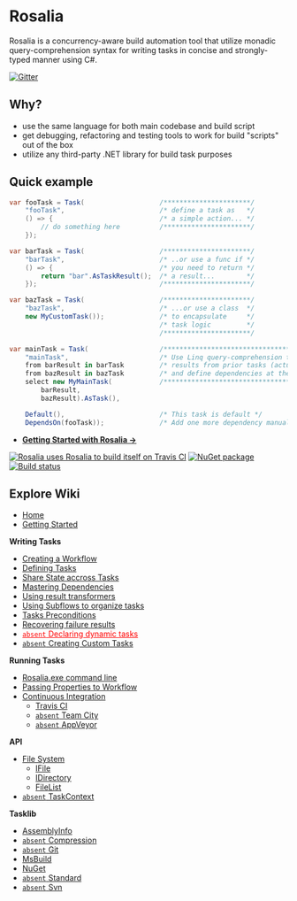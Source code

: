 # Rosalia #

Rosalia is a concurrency-aware build automation tool that utilize monadic query-comprehension syntax for writing tasks in concise and strongly-typed manner using C#.

[![Gitter](https://badges.gitter.im/Join%20Chat.svg)](https://gitter.im/rosaliafx/Rosalia?utm_source=badge&utm_medium=badge&utm_campaign=pr-badge)

## Why?

* use the same language for both main codebase and build script
* get debugging, refactoring and testing tools to work for build "scripts" out of the box
* utilize any third-party .NET library for build task purposes

## Quick example

```C#
var fooTask = Task(                   /**********************/
    "fooTask",                        /* define a task as   */
    () => {                           /* a simple action... */
        // do something here          /**********************/
    });

var barTask = Task(                   /**********************/
    "barTask",                        /* ..or use a func if */
    () => {                           /* you need to return */
        return "bar".AsTaskResult();  /* a result...        */
    });                               /**********************/

var bazTask = Task(                   /**********************/
	"bazTask",                        /* ...or use a class  */
	new MyCustomTask());              /* to encapsulate     */
                                      /* task logic         */
                                      /**********************/

var mainTask = Task(                  /***********************************************/
    "mainTask",                       /* Use Linq query-comprehension to fetch       */
    from barResult in barTask         /* results from prior tasks (actually monads)  */
    from bazResult in bazTask         /* and define dependencies at the same time.   */
    select new MyMainTask(            /***********************************************/
        barResult,                 
        bazResult).AsTask(),

    Default(),                        /* This task is default */
    DependsOn(fooTask));              /* Add one more dependency manually */
```

- **[Getting Started with Rosalia &rarr;](https://github.com/rosaliafx/Rosalia/wiki/Getting-Started)**

[![Rosalia uses Rosalia to build itself on Travis CI](https://travis-ci.org/rosaliafx/Rosalia.svg?branch=master)](https://travis-ci.org/rosaliafx/Rosalia)
[![NuGet package](https://img.shields.io/nuget/vpre/Rosalia.svg)](https://www.nuget.org/packages/Rosalia/)
[![Build status](https://ci.appveyor.com/api/projects/status/wpj45p2yw44lkkjd/branch/master?svg=true)](https://ci.appveyor.com/project/rosaliafx/rosalia/branch/master)

## Explore Wiki

<ul>
<li><a class="internal present" href="//github.com/rosaliafx/Rosalia/wiki/Home">Home</a></li>
<li><a class="internal present" href="//github.com/rosaliafx/Rosalia/wiki/Getting-Started">Getting Started</a></li>
</ul>

<p><strong>Writing Tasks</strong></p>

<ul>
<li><a class="internal present" href="//github.com/rosaliafx/Rosalia/wiki/Creating-a-Workflow">Creating a Workflow</a></li>
<li><a class="internal present" href="//github.com/rosaliafx/Rosalia/wiki/Defining-Tasks">Defining Tasks</a></li>
<li><a class="internal present" href="//github.com/rosaliafx/Rosalia/wiki/Share-state-accross-tasks">Share State accross Tasks</a></li>
<li><a class="internal present" href="//github.com/rosaliafx/Rosalia/wiki/Mastering-Dependencies">Mastering Dependencies</a></li>
<li><a class="internal present" href="//github.com/rosaliafx/Rosalia/wiki/Using-result-transformers">Using result transformers</a></li>
<li><a class="internal present" href="//github.com/rosaliafx/Rosalia/wiki/Using-Subflows-to-organize-tasks">Using Subflows to organize tasks</a></li>
<li><a class="internal present" href="//github.com/rosaliafx/Rosalia/wiki/Tasks-Preconditions">Tasks Preconditions</a></li>
<li><a class="internal present" href="//github.com/rosaliafx/Rosalia/wiki/Recovering-failure-results">Recovering failure results</a></li>
<li><a class="internal absent" href="//github.com/rosaliafx/Rosalia/wiki/Declaring-dynamic-tasks" style="color: #FF0000"><code>absent</code> Declaring dynamic tasks</a></li>
<li><a class="internal absent" href="//github.com/rosaliafx/Rosalia/wiki/Creating-Custom-Tasks"><code>absent</code> Creating Custom Tasks</a></li>
</ul>

<p><strong>Running Tasks</strong></p>

<ul>
<li><a href="https://github.com/rosaliafx/Rosalia/wiki/Rosalia.exe-command-line-reference">Rosalia.exe command line</a></li>
<li><a class="internal present" href="//github.com/rosaliafx/Rosalia/wiki/Passing-Properties-to-Workflow">Passing Properties to Workflow</a></li>
<li>
<a class="internal present" href="//github.com/rosaliafx/Rosalia/wiki/Continuous-Integration">Continuous Integration</a>

<ul>
<li><a class="internal present" href="//github.com/rosaliafx/Rosalia/wiki/Travis-CI">Travis CI</a></li>
<li><a class="internal absent" href="//github.com/rosaliafx/Rosalia/wiki/Team-City"><code>absent</code> Team City</a></li>
<li><a class="internal absent" href="//github.com/rosaliafx/Rosalia/wiki/AppVeyor"><code>absent</code> AppVeyor</a></li>
</ul>
</li>
</ul>

<p><strong>API</strong></p>

<ul>
<li>
<a class="internal present" href="//github.com/rosaliafx/Rosalia/wiki/File-System">File System</a>

<ul>
<li><a class="internal present" href="//github.com/rosaliafx/Rosalia/wiki/IFile">IFile</a></li>
<li><a class="internal present" href="//github.com/rosaliafx/Rosalia/wiki/IDirectory">IDirectory</a></li>
<li><a class="internal present" href="//github.com/rosaliafx/Rosalia/wiki/FileList">FileList</a></li>
</ul>
</li>
<li><a class="internal absent" href="//github.com/rosaliafx/Rosalia/wiki/TaskContext"><code>absent</code> TaskContext</a></li>
</ul>

<p><strong>Tasklib</strong></p>

<ul>
<li><a class="internal present" href="//github.com/rosaliafx/Rosalia/wiki/AssemblyInfo">AssemblyInfo</a></li>
<li><a class="internal absent" href="//github.com/rosaliafx/Rosalia/wiki/Compression"><code>absent</code> Compression</a></li>
<li><a class="internal absent" href="//github.com/rosaliafx/Rosalia/wiki/Git"><code>absent</code> Git</a></li>
<li><a class="internal present" href="//github.com/rosaliafx/Rosalia/wiki/MsBuild">MsBuild</a></li>
<li><a class="internal present" href="//github.com/rosaliafx/Rosalia/wiki/NuGet">NuGet</a></li>
<li><a class="internal absent" href="//github.com/rosaliafx/Rosalia/wiki/Standard"><code>absent</code> Standard</a></li>
<li><a class="internal absent" href="//github.com/rosaliafx/Rosalia/wiki/Svn"><code>absent</code> Svn</a></li>
</ul>        

